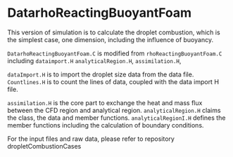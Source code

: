 # DatarhoReactingBuoyantFoam

This version of simulation is to calculate the droplet combustion, which is the simplest case, one dimension, including the influence of buoyancy.

`DatarhoReactingBuoyantFoam.C` is modified from `rhoReactingBuoyantFoam.C` including `dataimport.H` `analyticalRegion.H`, `assimilation.H`,

`dataImport.H` is to import the droplet size data from the data file. `Countlines.H` is to count the lines of data, coupled with the data import H file.

`assimilation.H` is the core part to exchange the heat and mass flux between the CFD region and analytical region. `analyticalRegion.H` claims the class, the data and member functions. `analyticalRegionI.H` defines the member functions including the calculation of boundary conditions.

For the input files and raw data, please refer to repository dropletCombustionCases
